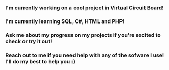 ### I'm currently working on a cool project in Virtual Circuit Board!
### I'm currently learning SQL, C#, HTML and PHP!
### Ask me about my progress on my projects if you're excited to check or try it out!
### Reach out to me if you need help with any of the sofware I use! I'll do my best to help you :)

<!--
**MarcusTheGamer/MarcusTheGamer** is a ✨ _special_ ✨ repository because its `README.md` (this file) appears on your GitHub profile.

Here are some ideas to get you started:

- 🔭 I’m currently working on ...
- 🌱 I’m currently learning ...
- 👯 I’m looking to collaborate on ...
- 🤔 I’m looking for help with ...
- 💬 Ask me about ...
- 📫 How to reach me: ...
- 😄 Pronouns: ...
- ⚡ Fun fact: ...
-->
